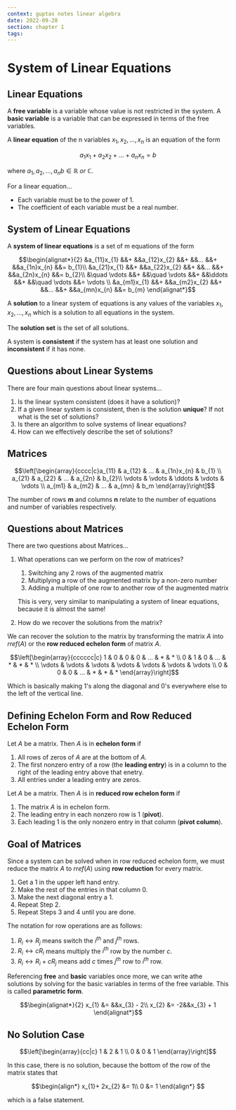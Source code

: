```yaml
---
context: guptas notes linear algebra
date: 2022-09-28
section: chapter 1
tags: 
---
```

# System of Linear Equations

## Linear Equations

A **free variable** is a variable whose value is not restricted in the system. A **basic variable** is a variable that can be expressed in terms of the free variables.

A **linear equation** of the n variables $x_{1},x_{2},...,x_{n}$ is an equation of the form

$$a_{1}x_{1}+a_{2}x_{2}+...+a_{n}x_{n}=b$$

where $a_1,a_2,...,a_{n} b \in \mathbb{R}\: or\: \mathbb{C}$.

For a linear equation...
- Each variable must be to the power of 1.
- The coefficient of each variable must be a real number.

## System of Linear Equations

A **system of linear equations** is a set of m equations of the form

$$\begin{alignat*}{2}
&a_{11}x_{1} &&+ &&a_{12}x_{2} &&+ &&... &&+ &&a_{1n}x_{n} &&= b_{1}\\
&a_{21}x_{1} &&+ &&a_{22}x_{2} &&+ &&... &&+ &&a_{2n}x_{n} &&= b_{2}\\
&\quad \vdots &&+ &&\quad \vdots &&+ &&\ddots &&+ &&\quad \vdots 
&&= \vdots \\
&a_{m1}x_{1} &&+ &&a_{m2}x_{2} &&+ &&... &&+ &&a_{mn}x_{n} &&= b_{m}
\end{alignat*}$$

A **solution** to a linear system of equations is any values of the variables $x_{1},x_{2},...,x_{n}$ which is a solution to all equations in the system.

The **solution set** is the set of all solutions.

A system is **consistent** if the system has at least one solution and **inconsistent** if it has none.

## Questions about Linear Systems

There are four main questions about linear systems...
1. Is the linear system consistent (does it have a solution)?
2. If a given linear system is consistent, then is the solution **unique**? If not what is the set of solutions?
3. Is there an algorithm to solve systems of linear equations?
4. How can we effectively describe the set of solutions?

## Matrices

$$\left[\begin{array}{cccc|c}a_{11} & a_{12} & ... & a_{1n}x_{n} & b_{1} \\
a_{21} & a_{22} & ... & a_{2n} & b_{2}\\
\vdots & \vdots & \ddots & \vdots & \vdots \\ 
a_{m1} & a_{m2} & ... & a_{mn} & b_m
\end{array}\right]$$

The number of rows **m** and columns **n** relate to the number of equations and number of variables respectively.

## Questions about Matrices

There are two questions about Matrices...

1. What operations can we perform on the row of matrices?

	1. Switching any 2 rows of the augmented matrix
	2. Multiplying a row of the augmented matrix by a non-zero number
	3. Adding a multiple of one row to another row of the augmented matrix

	This is very, very similar to manipulating a system of linear equations, because it is almost the same!

2. How do we recover the solutions from the matrix?

We can recover the solution to the matrix by transforming the matrix $A$ into $rref(A)$ or the **row reduced echelon form** of matrix $A$.

$$\left[\begin{array}{cccccc|c}
1 & 0 & 0 & 0 & ... & * & * \\
0 & 1 & 0 & ... & * & * & * \\
\vdots & \vdots & \vdots & \vdots & \vdots & \vdots & \vdots \\
0 & 0 & 0 & ... & * & * & *
\end{array}\right]$$

Which is basically making 1's along the diagonal and 0's everywhere else to the left of the vertical line.

## Defining Echelon Form and Row Reduced Echelon Form

Let $A$ be a matrix. Then $A$ is in **echelon form** if
1. All rows of zeros of $A$ are at the  bottom of $A$.
2. The first nonzero entry of a row (the **leading entry**) is in a column to the right of the leading entry above that enetry.
3. All entries under a leading entry are zeros.

Let $A$ be a matrix. Then $A$ is in **reduced row echelon form** if
1. The matrix $A$ is in echelon form.
2. The leading entry in each nonzero row is 1 (**pivot**).
3. Each leading 1 is the only nonzero entry in that column (**pivot column**).

## Goal of Matrices

Since a system can be solved when in row reduced echelon form, we must reduce the matrix $A$ to $rref(A)$ using **row reduction** for every matrix.

1. Get a 1 in the upper left hand entry.
2. Make the rest of the entries in that column 0.
3. Make the next diagonal entry a 1.
4. Repeat Step 2.
5. Repeat Steps 3 and 4 until you are done.

The notation for row operations are as follows:
1. $R_{i} \longleftrightarrow R_{j}$ means switch the $i^{th}$ and $j^{th}$ rows.
2. $R_{i} \longleftrightarrow cR_{i}$ means multiply the $i^{th}$ row by the number $c$.
3. $R_{i} \longleftrightarrow R_{i} + cR_{j}$ means add $c$ times $j^{th}$ row to $i^{th}$ row.

Referencing **free** and **basic** variables once more, we can write athe solutions by solving for the basic variables in terms of the free variable. This is called **parametric form**.

$$\begin{alignat*}{2}
x_{1} &= &&x_{3} - 2\\
x_{2} &= -2&&x_{3} + 1
\end{alignat*}$$

## No Solution Case

$$\left[\begin{array}{cc|c} 1 & 2 & 1 \\ 0 & 0 & 1 \end{array}\right]$$

In this case, there is no solution, because the bottom of the row of the matrix states that

$$\begin{align*}
x_{1}+ 2x_{2} &= 1\\
0 &= 1
\end{align*} $$

which is a false statement.